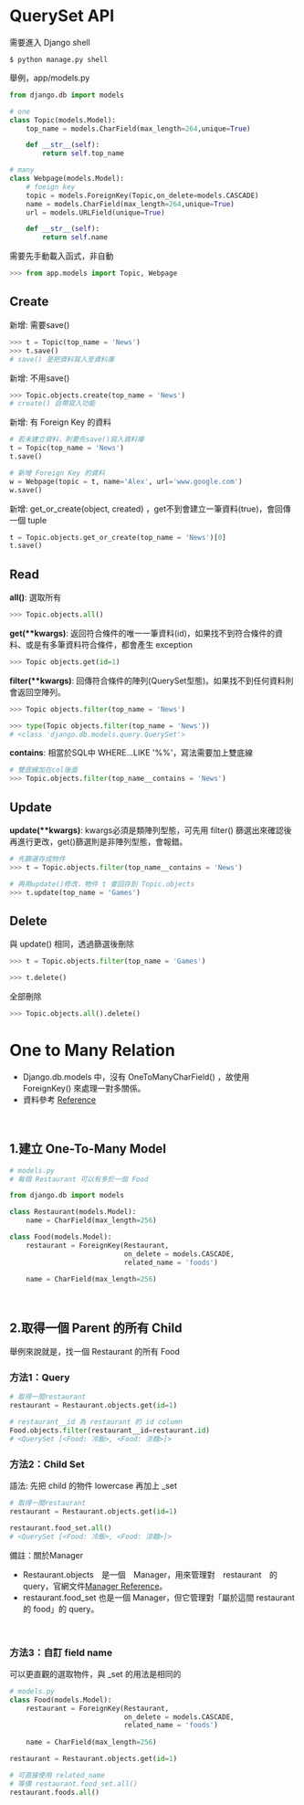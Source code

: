 # QuerySet API
需要進入 Django shell
```
$ python manage.py shell
```


舉例，app/models.py
```python
from django.db import models

# one
class Topic(models.Model):
    top_name = models.CharField(max_length=264,unique=True)

    def __str__(self):
        return self.top_name

# many
class Webpage(models.Model):
    # foeign key
    topic = models.ForeignKey(Topic,on_delete=models.CASCADE)
    name = models.CharField(max_length=264,unique=True)
    url = models.URLField(unique=True)

    def __str__(self):
        return self.name
```
需要先手動載入函式，非自動
```python
>>> from app.models import Topic, Webpage
```

## Create
新增: 需要save()
```python
>>> t = Topic(top_name = 'News')
>>> t.save()
# save() 是把資料寫入至資料庫
```


新增: 不用save()
```python
>>> Topic.objects.create(top_name = 'News')
# create() 自帶寫入功能
```

新增: 有 Foreign Key 的資料
```python
# 若未建立資料，則要先save()寫入資料庫
t = Topic(top_name = 'News')
t.save()

# 新增 Foreign Key 的資料
w = Webpage(topic = t, name='Alex', url='www.google.com')
w.save()
```

新增: get_or_create(object, created) ，get不到會建立一筆資料(true)，會回傳一個 tuple
```python
t = Topic.objects.get_or_create(top_name = 'News')[0]
t.save()
```


## Read
**all()**: 選取所有
```python
>>> Topic.objects.all()
```
**get(\*\*kwargs)**: 返回符合條件的唯一一筆資料(id)，如果找不到符合條件的資料、或是有多筆資料符合條件，都會產生 exception
```python
>>> Topic objects.get(id=1)
```
**filter(\*\*kwargs)**: 回傳符合條件的陣列(QuerySet型態)。如果找不到任何資料則會返回空陣列。
```python
>>> Topic objects.filter(top_name = 'News')
```
```python
>>> type(Topic objects.filter(top_name = 'News'))
# <class 'django.db.models.query.QuerySet'>
```
**contains**: 相當於SQL中 WHERE...LIKE '%%'，寫法需要加上雙底線
```python
# 雙底線加在col後面
>>> Topic.objects.filter(top_name__contains = 'News')
```



## Update
**update(\*\*kwargs)**: kwargs必須是類陣列型態，可先用 filter() 篩選出來確認後再進行更改，get()篩選則是非陣列型態，會報錯。
```python
# 先篩選存成物件
>>> t = Topic.objects.filter(top_name__contains = 'News')

# 再用update()修改，物件 t 會回存到 Topic.objects
>>> t.update(top_name = 'Games')
```

## Delete
與 update() 相同，透過篩選後刪除
```python
>>> t = Topic.objects.filter(top_name = 'Games')

>>> t.delete()
```
全部刪除
```python
>>> Topic.objects.all().delete()
```

# One to Many Relation
* Django.db.models 中，沒有 OneToManyCharField() ，故使用 ForeignKey() 來處理一對多關係。
* 資料參考 [Reference](https://carsonwah.github.io/15213187968523.html)

<br>

## 1.建立 One-To-Many Model
```python
# models.py
# 每個 Restaurant 可以有多於一個 Food

from django.db import models

class Restaurant(models.Model):
    name = CharField(max_length=256)

class Food(models.Model):
    restaurant = ForeignKey(Restaurant, 
                            on_delete = models.CASCADE, 
                            related_name = 'foods')
    
    name = CharField(max_length=256)
```

<br>

## 2.取得一個 Parent 的所有 Child
舉例來說就是，找一個 Restaurant 的所有 Food  

### 方法1：Query
```python
# 取得一間restaurant
restaurant = Restaurant.objects.get(id=1)

# restaurant__id 為 restaurant 的 id column
Food.objects.filter(restaurant__id=restaurant.id)
# <QuerySet [<Food: 冷飯>, <Food: 涼麵>]>
```

### 方法2：Child Set
語法: 先把 child 的物件 lowercase 再加上 _set

```python
# 取得一間restaurant
restaurant = Restaurant.objects.get(id=1)

restaurant.food_set.all()
# <QuerySet [<Food: 冷飯>, <Food: 涼麵>]>
```
備註：關於Manager
* Restaurant.objects　是一個　Manager，用來管理對　restaurant　的　query，官網文件[Manager Reference](https://docs.djangoproject.com/en/2.0/topics/db/managers/)。  
* restaurant.food_set 也是一個 Manager，但它管理對「屬於這間 restaurant 的 food」的 query。

<br>

### 方法3：自訂 field name
可以更直觀的選取物件，與 _set 的用法是相同的
```python
# models.py
class Food(models.Model):
    restaurant = ForeignKey(Restaurant, 
                            on_delete = models.CASCADE, 
                            related_name = 'foods')
    
    name = CharField(max_length=256)
```
```python
restaurant = Restaurant.objects.get(id=1)

# 可直接使用 related_name
# 等價 restaurant.food_set.all()
restaurant.foods.all()
```